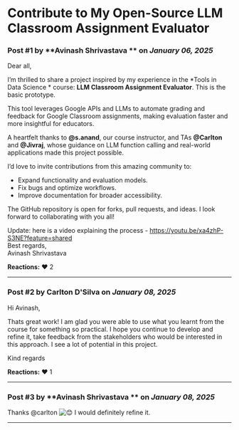 # Contribute to My Open-Source LLM Classroom Assignment Evaluator

### Post #1 by **Avinash Shrivastava ** on *January 06, 2025*
Dear all,

I’m thrilled to share a project inspired by my experience in the \*Tools in Data Science \* course: **LLM Classroom Assignment Evaluator**. This is the basic prototype.

This tool leverages Google APIs and LLMs to automate grading and feedback for Google Classroom assignments, making evaluation faster and more insightful for educators.

A heartfelt thanks to **@s.anand**, our course instructor, and TAs **@Carlton** and **@Jivraj**, whose guidance on LLM function calling and real-world applications made this project possible.

I’d love to invite contributions from this amazing community to:

* Expand functionality and evaluation models.
* Fix bugs and optimize workflows.
* Improve documentation for broader accessibility.

The GitHub repository is open for forks, pull requests, and ideas. I look forward to collaborating with you all!

Update: here is a video explaining the process - https://youtu.be/xa4zhP-S3NE?feature=shared  
Best regards,  
Avinash Shrivastava

**Reactions:** ❤️ 2

---

### Post #2 by **Carlton D'Silva** on *January 08, 2025*
Hi Avinash,

Thats great work! I am glad you were able to use what you learnt from the course for something so practical. I hope you continue to develop and refine it, take feedback from the stakeholders who would be interested in this approach. I see a lot of potential in this project.

Kind regards

**Reactions:** ❤️ 1

---

### Post #3 by **Avinash Shrivastava ** on *January 08, 2025*
Thanks @carlton ![:blush:](https://emoji.discourse-cdn.com/google/blush.png?v=12 ":blush:") I would definitely refine it.

---
